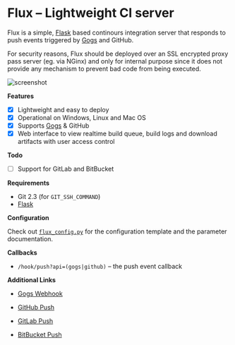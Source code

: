 # Flux &ndash; Lightweight CI server

Flux is a simple, [Flask][] based continours integration server
that responds to push events triggered by [Gogs][] and GitHub.

For security reasons, Flux should be deployed over an SSL
encrypted proxy pass server (eg. via NGinx) and only for
internal purpose since it does not provide any mechanism
to prevent bad code from being executed.

![screenshot](http://i.imgur.com/9z2POq2.png)

__Features__

* [x] Lightweight and easy to deploy
* [x] Operational on Windows, Linux and Mac OS
* [x] Supports [Gogs][] & GitHub
* [x] Web interface to view realtime build queue, build logs
      and download artifacts with user access control

__Todo__

* [ ] Support for GitLab and BitBucket

__Requirements__

* Git 2.3 (for `GIT_SSH_COMMAND`)
* [Flask][]

__Configuration__

Check out [`flux_config.py`](flux_config.py) for the configuration
template and the parameter documentation.

__Callbacks__

* `/hook/push?api=(gogs|github)` &ndash; the push event callback

__Additional Links__

* [Gogs Webhook](https://gogs.io/docs/features/webhook)
* [GitHub Push](https://developer.github.com/v3/activity/events/types/#pushevent)
* [GitLab Push](https://gitlab.com/gitlab-org/gitlab-ce/blob/master/doc/web_hooks/web_hooks.md#push-events)
* [BitBucket Push](https://confluence.atlassian.com/bitbucket/event-payloads-740262817.html#EventPayloads-Push)

  [Flask]: http://flask.pocoo.org/
  [Gogs]: https://gogs.io/
